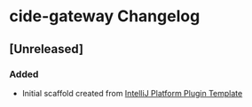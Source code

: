 <!-- Keep a Changelog guide -> https://keepachangelog.com -->

# cide-gateway Changelog

## [Unreleased]
### Added
- Initial scaffold created from [IntelliJ Platform Plugin Template](https://github.com/JetBrains/intellij-platform-plugin-template)
